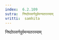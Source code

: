```yaml
---
index:  6.2.109
sutra:  निष्ठोपसर्गपूर्वमन्यतरस्याम्
vritti:  samhita 
---
```


निष्ठोपसर्गपूर्वमन्यतरस्याम्

